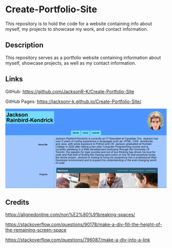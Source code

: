 # Create-Portfolio-Site
This repository is to hold the code for a website containing info about myself, my projects to showcase my work, and contact information.

## Description
This repository serves as a portfolio website containing information about myself, showcase projects, as well as my contact information.

## Links
GitHub: https://github.com/JacksonR-K/Create-Portfolio-Site

GitHub Pages: https://jacksonr-k.github.io/Create-Portfolio-Site/

![Demo Image of Webpage](./SubmissionImage.PNG "Demo Image")

## Credits

https://alignedonline.com/non%E2%80%91breaking-spaces/ 

https://stackoverflow.com/questions/90178/make-a-div-fill-the-height-of-the-remaining-screen-space

https://stackoverflow.com/questions/796087/make-a-div-into-a-link
